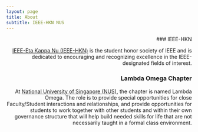 ```yaml
---
layout: page
title: About
subtitle: IEEE-HKN NUS
---
```


<div style="text-align: right">
### IEEE-HKN

[IEEE-Eta Kappa Nu (IEEE-HKN)](https://www.ieee.org/education/hkn-index.html) is the student honor society of IEEE and is dedicated to encouraging and recognizing excellence in the IEEE-designated fields of interest.

### Lambda Omega Chapter

At [National University of Singapore (NUS)](http://www.nus.edu.sg/), the chapter is named Lambda Omega. The role is to provide special opportunities for close Faculty/Student interactions and relationships, and provide opportunities for students to work together with other students and within their own governance structure that will help build needed skills for life that are not necessarily taught in a formal class environment.

 </div>

<!-- My name is Inigo Montoya. I have the following qualities:

- I rock a great mustache
- I'm extremely loyal to my family

What else do you need? -->

<!-- ### my history

To be honest, I'm having some trouble remembering right now, so why don't you just watch [my movie](http://en.wikipedia.org/wiki/The_Princess_Bride_%28film%29) and it will answer **all** your questions. -->